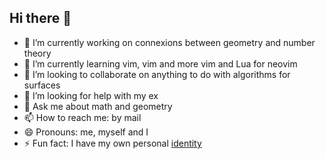 ## Hi there 👋

- 🔭 I’m currently working on  connexions between geometry and number theory 
- 🌱 I’m currently learning vim, vim and more vim and Lua for neovim
- 👯 I’m looking to collaborate on anything to do with algorithms for surfaces
- 🤔 I’m looking for help with my ex
- 💬 Ask me about math and geometry
- 📫 How to reach me: by mail
- 😄 Pronouns: me, myself and I
- ⚡ Fun fact: I have my own personal [identity](https://en.wikipedia.org/wiki/McShane%27s_identity) 

